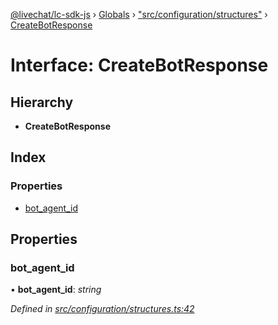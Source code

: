 [@livechat/lc-sdk-js](../README.md) › [Globals](../globals.md) › ["src/configuration/structures"](../modules/_src_configuration_structures_.md) › [CreateBotResponse](_src_configuration_structures_.createbotresponse.md)

# Interface: CreateBotResponse

## Hierarchy

* **CreateBotResponse**

## Index

### Properties

* [bot_agent_id](_src_configuration_structures_.createbotresponse.md#bot_agent_id)

## Properties

###  bot_agent_id

• **bot_agent_id**: *string*

*Defined in [src/configuration/structures.ts:42](https://github.com/livechat/lc-sdk-js/blob/8143b05/src/configuration/structures.ts#L42)*
